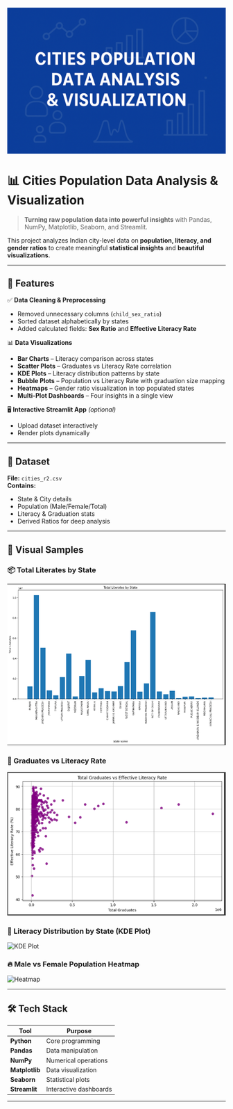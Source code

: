 ![Project Banner](Banner.png)  


# 📊 Cities Population Data Analysis & Visualization  

> **Turning raw population data into powerful insights** with Pandas, NumPy, Matplotlib, Seaborn, and Streamlit.  

This project analyzes Indian city-level data on **population, literacy, and gender ratios** to create meaningful **statistical insights** and **beautiful visualizations**.  

---

## 🚀 Features  

✅ **Data Cleaning & Preprocessing**  
- Removed unnecessary columns (`child_sex_ratio`)  
- Sorted dataset alphabetically by states  
- Added calculated fields: **Sex Ratio** and **Effective Literacy Rate**  

📊 **Data Visualizations**  
- **Bar Charts** – Literacy comparison across states  
- **Scatter Plots** – Graduates vs Literacy Rate correlation  
- **KDE Plots** – Literacy distribution patterns by state  
- **Bubble Plots** – Population vs Literacy Rate with graduation size mapping  
- **Heatmaps** – Gender ratio visualization in top populated states  
- **Multi-Plot Dashboards** – Four insights in a single view  

🖥 **Interactive Streamlit App** *(optional)*  
- Upload dataset interactively  
- Render plots dynamically  

---

## 📂 Dataset  

**File:** `cities_r2.csv`  
**Contains:**  
- State & City details  
- Population (Male/Female/Total)  
- Literacy & Graduation stats  
- Derived Ratios for deep analysis  

---

## 📸 Visual Samples  

### 📦 Total Literates by State  
![Bar Chart](barchart.png)  

### 🎯 Graduates vs Literacy Rate  
![Scatter Plot](Scatterplot.png)  

### 🌈 Literacy Distribution by State (KDE Plot)  
![KDE Plot](assets/kde_plot.png)  

### 🔥 Male vs Female Population Heatmap  
![Heatmap](assets/heatmap.png)  

---

## 🛠️ Tech Stack  

| Tool        | Purpose |
|-------------|---------|
| **Python**  | Core programming |
| **Pandas**  | Data manipulation |
| **NumPy**   | Numerical operations |
| **Matplotlib** | Data visualization |
| **Seaborn** | Statistical plots |
| **Streamlit** | Interactive dashboards |

---


